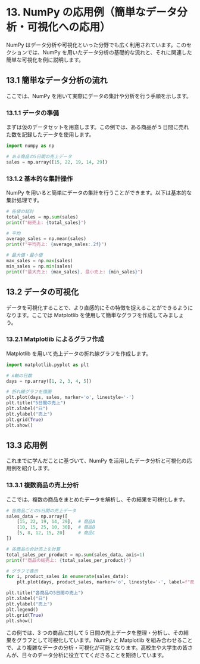 # 13. NumPy の応用例（簡単なデータ分析・可視化への応用）

NumPy はデータ分析や可視化といった分野でも広く利用されています。このセクションでは、NumPy を用いたデータ分析の基礎的な流れと、それに関連した簡単な可視化を例に説明します。

## 13.1 簡単なデータ分析の流れ

ここでは、NumPy を用いて実際にデータの集計や分析を行う手順を示します。

### 13.1.1 データの準備

まずは仮のデータセットを用意します。この例では、ある商品が 5 日間に売れた数を記録したデータを使用します。

```python
import numpy as np

# ある商品の5日間の売上データ
sales = np.array([15, 22, 19, 14, 29])
```

### 13.1.2 基本的な集計操作

NumPy を用いると簡単にデータの集計を行うことができます。以下は基本的な集計処理です。

```python
# 各値の総計
total_sales = np.sum(sales)
print(f"総売上: {total_sales}")

# 平均
average_sales = np.mean(sales)
print(f"平均売上: {average_sales:.2f}")

# 最大値・最小値
max_sales = np.max(sales)
min_sales = np.min(sales)
print(f"最大売上: {max_sales}, 最小売上: {min_sales}")
```

## 13.2 データの可視化

データを可視化することで、より直感的にその特徴を捉えることができるようになります。ここでは Matplotlib を使用して簡単なグラフを作成してみましょう。

### 13.2.1 Matplotlib によるグラフ作成

Matplotlib を用いて売上データの折れ線グラフを作成します。

```python
import matplotlib.pyplot as plt

# x軸の日数
days = np.array([1, 2, 3, 4, 5])

# 折れ線グラフを描画
plt.plot(days, sales, marker='o', linestyle='-')
plt.title("5日間の売上")
plt.xlabel("日")
plt.ylabel("売上")
plt.grid(True)
plt.show()
```

## 13.3 応用例

これまでに学んだことに基づいて、NumPy を活用したデータ分析と可視化の応用例を紹介します。

### 13.3.1 複数商品の売上分析

ここでは、複数の商品をまとめたデータを解析し、その結果を可視化します。

```python
# 各商品ごとの5日間の売上データ
sales_data = np.array([
    [15, 22, 19, 14, 29],  # 商品A
    [10, 15, 25, 10, 30],  # 商品B
    [5, 8, 12, 15, 20]     # 商品C
])

# 各商品の合計売上を計算
total_sales_per_product = np.sum(sales_data, axis=1)
print(f"商品の総売上: {total_sales_per_product}")

# グラフで表示
for i, product_sales in enumerate(sales_data):
    plt.plot(days, product_sales, marker='o', linestyle='-', label=f"商品{i+1}")

plt.title("各商品の5日間の売上")
plt.xlabel("日")
plt.ylabel("売上")
plt.legend()
plt.grid(True)
plt.show()
```

この例では、3 つの商品に対して 5 日間の売上データを整理・分析し、その結果をグラフとして可視化しています。NumPy と Matplotlib を組み合わせることで、より複雑なデータの分析・可視化が可能となります。高校生や大学生の皆さんが、日々のデータ分析に役立ててくださることを期待しています。
